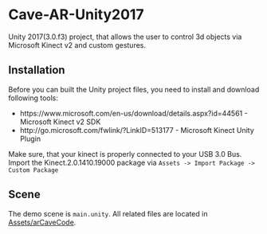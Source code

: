 # Cave-AR-Unity2017
Unity 2017(3.0.f3) project, that allows the user to control 3d objects via Microsoft Kinect v2 and custom gestures.

## Installation

Before you can built the Unity project files, you need to install and download following tools:
<ul>
<li> https://www.microsoft.com/en-us/download/details.aspx?id=44561 - Microsoft Kinect v2 SDK</li>
<li> http://go.microsoft.com/fwlink/?LinkID=513177 - Microsoft Kinect Unity Plugin </li>
</ul>

Make sure, that your kinect is properly connected to your USB 3.0 Bus. Import the Kinect.2.0.1410.19000 package via `Assets -> Import Package -> Custom Package`

## Scene
The demo scene is `main.unity`. All related files are located in [Assets/arCaveCode](Assets/arCaveCode).
